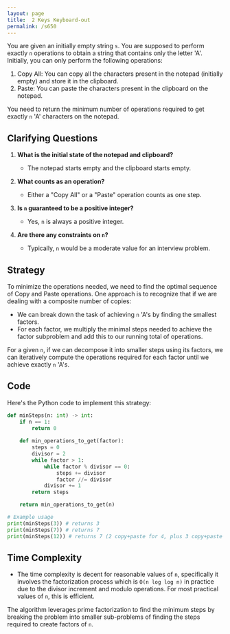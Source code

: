 ```yaml
---
layout: page
title:  2 Keys Keyboard-out
permalink: /s650
---
```

You are given an initially empty string `s`. You are supposed to perform exactly `n` operations to obtain a string that contains only the letter 'A'. Initially, you can only perform the following operations:
1. Copy All: You can copy all the characters present in the notepad (initially empty) and store it in the clipboard.
2. Paste: You can paste the characters present in the clipboard on the notepad.

You need to return the minimum number of operations required to get exactly `n` 'A' characters on the notepad.

## Clarifying Questions
1. **What is the initial state of the notepad and clipboard?**
   - The notepad starts empty and the clipboard starts empty.
   
2. **What counts as an operation?**
   - Either a "Copy All" or a "Paste" operation counts as one step.

3. **Is `n` guaranteed to be a positive integer?**
   - Yes, `n` is always a positive integer.

4. **Are there any constraints on `n`?**
   - Typically, `n` would be a moderate value for an interview problem.

## Strategy
To minimize the operations needed, we need to find the optimal sequence of Copy and Paste operations. One approach is to recognize that if we are dealing with a composite number of copies:
- We can break down the task of achieving `n` 'A's by finding the smallest factors.
- For each factor, we multiply the minimal steps needed to achieve the factor subproblem and add this to our running total of operations.

For a given `n`, if we can decompose it into smaller steps using its factors, we can iteratively compute the operations required for each factor until we achieve exactly `n` 'A's.

## Code
Here's the Python code to implement this strategy:
```python
def minSteps(n: int) -> int:
    if n == 1:
        return 0
    
    def min_operations_to_get(factor):
        steps = 0
        divisor = 2
        while factor > 1:
            while factor % divisor == 0:
                steps += divisor
                factor //= divisor
            divisor += 1
        return steps

    return min_operations_to_get(n)

# Example usage
print(minSteps(3)) # returns 3
print(minSteps(7)) # returns 7
print(minSteps(12)) # returns 7 (2 copy+paste for 4, plus 3 copy+paste for 3)
```

## Time Complexity
- The time complexity is decent for reasonable values of `n`, specifically it involves the factorization process which is `O(n log log n)` in practice due to the divisor increment and modulo operations. For most practical values of `n`, this is efficient.
  
The algorithm leverages prime factorization to find the minimum steps by breaking the problem into smaller sub-problems of finding the steps required to create factors of `n`.
